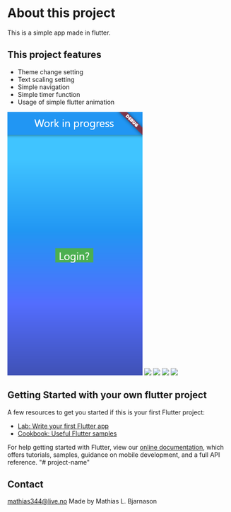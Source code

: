 # About this project #
This is a simple app made in flutter.

## This project features ##
* Theme change setting
* Text scaling setting
* Simple navigation
* Simple timer function
* Usage of simple flutter animation

![](https://github.com/Mataiaz/My-Demo-App/blob/main/demoPics/mydemoapp1.PNG) ![](https://github.com//Mataiaz/My-Demo-App/main/demoPics/mydemoapp2.PNG?)
![](https://github.com/Mataiaz/My-Demo-App/main/demoPics/mydemoapp3.PNG?raw=true) ![](https://github.com//Mataiaz/My-Demo-App/main/demoPics/mydemoapp4.PNG)
![](https://github.com//Mataiaz/My-Demo-App/main/demoPics/mydemoapp5.PNG?raw=true)


## Getting Started with your own flutter project ##

A few resources to get you started if this is your first Flutter project:

- [Lab: Write your first Flutter app](https://flutter.dev/docs/get-started/codelab)
- [Cookbook: Useful Flutter samples](https://flutter.dev/docs/cookbook)

For help getting started with Flutter, view our
[online documentation](https://flutter.dev/docs), which offers tutorials,
samples, guidance on mobile development, and a full API reference.
"# project-name" 

## Contact ##
mathias344@live.no
Made by Mathias L. Bjarnason